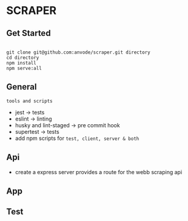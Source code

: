 # SCRAPER

## Get Started

```

git clone git@github.com:anvode/scraper.git directory
cd directory
npm install
npm serve:all

```

## General

`tools and scripts`

* jest -> tests
* eslint -> linting
* husky and lint-staged -> pre commit hook
* supertest -> tests
* add npm scripts for `test, client, server & both`

## Api

* create a express server provides a route for the webb scraping api

## App

## Test
